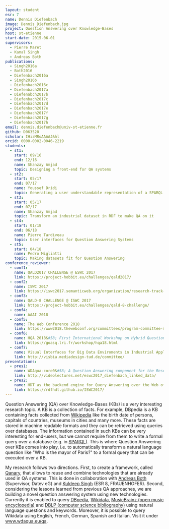 ```yaml
---
layout: student
esr: 7
name: Dennis Diefenbach
image: Dennis_Diefenbach.jpg
project: Question Answering over Knowledge-Bases
host: st-etienne
start-date: 2015-06-01
supervisors:
  - Pierre Maret
  - Kamal Singh
  - Andreas Both
publications:
  - Singh2016a
  - Both2016
  - Diefenbach2016a
  - Singh2016b
  - Diefenbach2016c
  - Diefenbach2017a
  - Diefenabch2017b
  - Diefenbach2017c
  - Diefenbach2017d
  - Diefenbach2017e
  - Diefenbach2017f
  - Diefenbach2017g
  - Diefenbach2017h
email: dennis.diefenbach@univ-st-etienne.fr
github: D063520
scholar: IHizMRoAAAAJ&hl
orcid: 0000-0002-0046-2219
students:
  - st1:
    start: 09/16
    end: 12/16
    name: Shanzay Amjad
    topic: Designing a front-end for QA systems
  - st2:
    start: 05/17
    end: 07/17
    name: Youssef Dridi
    topic: Generating a user understandable representation of a SPARQL query
  - st3:
    start: 05/17
    end: 07/17
    name: Shanzay Amjad
    topic: Transform an industrial dataset in RDF to make QA on it
  - st4:
    start: 01/18
    end: 06/18
    name: Pierre Tardiveau
    topic: User interfaces for Question Answering Systems
  - st5:
    start: 04/18
    name: Pedro Migliatti
    topic: Making datasets fit for Question Answering
conference_reviewer:
  - conf1:
    name: QALD2017 CHALLENGE @ ESWC 2017
    link: https://project-hobbit.eu/challenges/qald2017/
  - conf2:
    name: ISWC 2017
    link: https://iswc2017.semanticweb.org/organization/research-track-pc/
  - conf3:
    name: QALD-8 CHALLENGE @ ISWC 2017
    link: https://project-hobbit.eu/challenges/qald-8-challenge/
  - conf4:
    name: AAAI 2018
  - conf5:
    name: The Web Conference 2018
    link: https://www2018.thewebconf.org/committees/program-committee-members/
  - conf6:
    name: HQA 2018&#58; First International Workshop on Hybrid Question Answering with Structured and Unstructured Knowledge
    link: https://goasq.lri.fr/workshop/hqa18.html
  - conf7:
    name: Visual Interfaces for Big Data Enviroments in Industrial Applications
    link: http://visbia.mediadesign-tud.de/committee/
presentations:
  - pres1:
    name: WDAqua-core0&#58; A Question Answering component for the Research Community
    link: http://videolectures.net/eswc2017_diefenbach_linked_data/
  - pres2:
    name: HDT as the backend engine for Query Answering over the Web of Data
    link: https://rdfhdt.github.io/ISWC2017/
---
```

Question Answering (QA) over Knowledge-Bases (KBs) is a very interesting research topic. A KB is a collection of facts. For example, DBpedia is a KB containing facts collected from <a href="http://www.wikipedia.org/">Wikipedia</a> like the birth date of persons, capitals of countries, museums in cities and many more. These facts are stored in machine readable formats and they can be retrieved using queries over databases. The information contained in such KBs can be very interesting for end-users, but we cannot require from them to write a formal query over a database (e.g. in <a href="https://www.w3.org/TR/rdf-sparql-query/">SPARQL</a>). This is where Question Answering over KBs comes into play, i.e. to automatically transform a natural language question like "Who is the mayor of Paris?" to a formal query that can be executed over a KB.

My research follows two directions. First, to create a framework, called <a href="https://github.com/WDAqua/Qanary#readme">Qanary</a>, that allows to reuse and combine technologies that are already used in QA systems. This is done in collaboration with <a href="/supervisors/andreas-both/">Andreas Both</a> (Supervisor, Datev eG) and <a href="/students/kuldeep-singh/">Kuldeep Singh</a> (ESR 8, FRAUENHOFER). Second, considering the lessons learned from previous QA approaches, we are building a novel question answering system using new technologies. Currently it is enabled to query <a href="http://wiki.dbpedia.org/">DBpedia</a>, <a href="https://www.wikidata.org/">Wikidata</a>, <a href="">MusicBrainz (open music encyclopedia)</a> and <a href="http://dblp.org/">DBLP (computer science bibliography)</a> using natural language questions and keywords. Moreover, it is possible to query Wikidata using English, French, German, Spanish and Italian. Visit it under <a href="http://www.wdaqua.eu/qa">www.wdaqua.eu/qa</a>.
